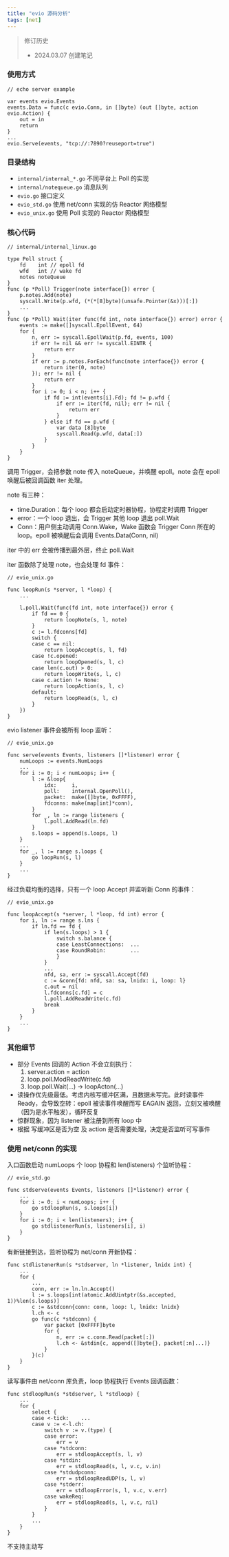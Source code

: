 ```yaml
---
title: "evio 源码分析"
tags: [net]
---
```


<!--more-->

> 修订历史
> - 2024.03.07 创建笔记

### 使用方式
```
// echo server example

var events evio.Events
events.Data = func(c evio.Conn, in []byte) (out []byte, action evio.Action) {
	out = in
	return
}
... 
evio.Serve(events, "tcp://:7890?reuseport=true")
```


### 目录结构
- `internal/internal_*.go` 不同平台上 Poll 的实现
- `internal/notequeue.go` 消息队列
- `evio.go` 接口定义
- `evio_std.go` 使用 net/conn 实现的仿 Reactor 网络模型
- `evio_unix.go` 使用 Poll 实现的 Reactor 网络模型

### 核心代码

```
// internal/internal_linux.go

type Poll struct {
	fd    int // epoll fd
	wfd   int // wake fd
	notes noteQueue
}
func (p *Poll) Trigger(note interface{}) error {
	p.notes.Add(note)
	syscall.Write(p.wfd, (*(*[8]byte)(unsafe.Pointer(&x)))[:])
	...
}
func (p *Poll) Wait(iter func(fd int, note interface{}) error) error {
	events := make([]syscall.EpollEvent, 64)
	for {
		n, err := syscall.EpollWait(p.fd, events, 100)
		if err != nil && err != syscall.EINTR {
			return err
		}
		if err := p.notes.ForEach(func(note interface{}) error {
			return iter(0, note)
		}); err != nil {
			return err
		}
		for i := 0; i < n; i++ {
			if fd := int(events[i].Fd); fd != p.wfd {
				if err := iter(fd, nil); err != nil {
					return err
				}
			} else if fd == p.wfd {
				var data [8]byte
				syscall.Read(p.wfd, data[:])
			}
		}
	}
}
```

调用 Trigger，会把参数 note 传入 noteQueue，并唤醒 epoll。note 会在 epoll 唤醒后被回调函数 iter 处理。

note 有三种：
- time.Duration：每个 loop 都会启动定时器协程，协程定时调用 Trigger
- error：一个 loop 退出，会 Trigger 其他 loop 退出 poll.Wait
- Conn：用户侧主动调用 Conn.Wake，Wake 函数会 Trigger Conn 所在的 loop。epoll 被唤醒后会调用 Events.Data(Conn, nil)

iter 中的 err 会被传播到最外层，终止 poll.Wait

iter 函数除了处理 note，也会处理 fd 事件：

```
// evio_unix.go

func loopRun(s *server, l *loop) {
    ... 

	l.poll.Wait(func(fd int, note interface{}) error {
		if fd == 0 {
			return loopNote(s, l, note)
		}
		c := l.fdconns[fd]
		switch {
		case c == nil:
			return loopAccept(s, l, fd)
		case !c.opened:
			return loopOpened(s, l, c)
		case len(c.out) > 0:
			return loopWrite(s, l, c)
		case c.action != None:
			return loopAction(s, l, c)
		default:
			return loopRead(s, l, c)
		}
	})
}
```

evio listener 事件会被所有 loop 监听：
```
// evio_unix.go

func serve(events Events, listeners []*listener) error {
	numLoops := events.NumLoops
    ...
	for i := 0; i < numLoops; i++ {
		l := &loop{
			idx:     i,
			poll:    internal.OpenPoll(),
			packet:  make([]byte, 0xFFFF),
			fdconns: make(map[int]*conn),
		}
		for _, ln := range listeners {
			l.poll.AddRead(ln.fd)
		}
		s.loops = append(s.loops, l)
	}
    ...
	for _, l := range s.loops {
		go loopRun(s, l)
	}
	...
}
```
经过负载均衡的选择，只有一个 loop Accept 并监听新 Conn 的事件：
```
// evio_unix.go

func loopAccept(s *server, l *loop, fd int) error {
	for i, ln := range s.lns {
		if ln.fd == fd {
			if len(s.loops) > 1 {
				switch s.balance {
				case LeastConnections:  ...
				case RoundRobin:        ...
				}
			}
            ...
			nfd, sa, err := syscall.Accept(fd)
			c := &conn{fd: nfd, sa: sa, lnidx: i, loop: l}
			c.out = nil
			l.fdconns[c.fd] = c
			l.poll.AddReadWrite(c.fd)
			break
		}
	}
    ...
}
```

### 其他细节
- 部分 Events 回调的 Action 不会立刻执行：
    1. server.action = action
    2. loop.poll.ModReadWrite(c.fd)
    3. loop.poll.Wait(...) -> loopActon(...)
- 读操作优先级最低。考虑内核写缓冲区满，且数据未写完。此时读事件 Ready，会导致空转：epoll 被读事件唤醒而写 EAGAIN 返回，立刻又被唤醒（因为是水平触发），循环反复
- 惊群现象，因为 listener 被注册到所有 loop 中
- 根据 写缓冲区是否为空 及 action 是否需要处理，决定是否监听可写事件

### 使用 net/conn 的实现
入口函数启动 numLoops 个 loop 协程和 len(listeners) 个监听协程：
```
// evio_std.go

func stdserve(events Events, listeners []*listener) error {
	...
	for i := 0; i < numLoops; i++ {
		go stdloopRun(s, s.loops[i])
	}
	for i := 0; i < len(listeners); i++ {
		go stdlistenerRun(s, listeners[i], i)
	}
}
```
有新链接到达，监听协程为 net/conn 开新协程：
```
func stdlistenerRun(s *stdserver, ln *listener, lnidx int) {
	...
	for {
		...
		conn, err := ln.ln.Accept()
		l := s.loops[int(atomic.AddUintptr(&s.accepted, 1))%len(s.loops)]
		c := &stdconn{conn: conn, loop: l, lnidx: lnidx}
		l.ch <- c
		go func(c *stdconn) {
			var packet [0xFFFF]byte
			for {
				n, err := c.conn.Read(packet[:])
				l.ch <- &stdin{c, append([]byte{}, packet[:n]...)}
			}
		}(c)
	}
}
```
读写事件由 net/conn 库负责，loop 协程执行 Events 回调函数：
```
func stdloopRun(s *stdserver, l *stdloop) {
	...
	for {
		select {
		case <-tick:	...
		case v := <-l.ch:
			switch v := v.(type) {
			case error:
				err = v
			case *stdconn:
				err = stdloopAccept(s, l, v)
			case *stdin:
				err = stdloopRead(s, l, v.c, v.in)
			case *stdudpconn:
				err = stdloopReadUDP(s, l, v)
			case *stderr:
				err = stdloopError(s, l, v.c, v.err)
			case wakeReq:
				err = stdloopRead(s, l, v.c, nil)
			}
		}
		...
	}
}
```
不支持主动写